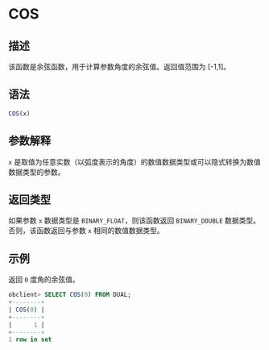 COS 
========================



描述 
-----------------------

该函数是余弦函数，用于计算参数角度的余弦值。返回值范围为 \[-1,1\]。

语法 
-----------------------

```sql
COS(x)
```



参数解释 
-------------------------

`x` 是取值为任意实数（以弧度表示的角度）的数值数据类型或可以隐式转换为数值数据类型的参数。

返回类型 
-------------------------

如果参数 `x` 数据类型是 `BINARY_FLOAT`，则该函数返回 `BINARY_DOUBLE` 数据类型。否则，该函数返回与参数 `x` 相同的数值数据类型。

示例 
-----------------------

返回 `0` 度角的余弦值。

```sql
obclient> SELECT COS(0) FROM DUAL;
+--------+
| COS(0) |
+--------+
|      1 |
+--------+
1 row in set
```


